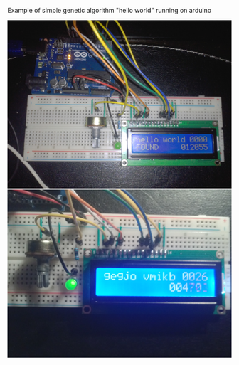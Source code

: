 Example of simple genetic algorithm "hello world" running on arduino

![alt tag](CAM00046.jpg)
![alt tag](CAM00038.jpg)
